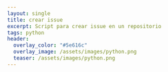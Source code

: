 ```yaml
---
layout: single
title: crear issue
excerpt: Script para crear issue en un repositorio
tags: python
header:
  overlay_color: "#5e616c"
  overlay_image: /assets/images/python.png
  teaser: /assets/images/python.png
---
```


<script src="https://gist.github.com/crakernano/e1ac3621e15e8d97858751f01a4729f8.js"></script>